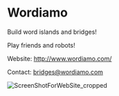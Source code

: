 # Wordiamo

Build word islands and bridges!

Play friends and robots!

Website: http://www.wordiamo.com/

Contact: bridges@wordiamo.com

![ScreenShotForWebSite_cropped](https://user-images.githubusercontent.com/87615011/126078086-aec5c5fa-a9fb-43af-8e5b-86bfe04c149c.png)


